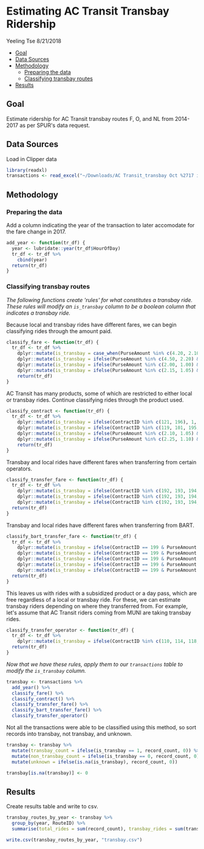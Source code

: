 Estimating AC Transit Transbay Ridership
================
Yeeling Tse
8/21/2018

-   [Goal](#goal)
-   [Data Sources](#data-sources)
-   [Methodology](#methodology)
    -   [Preparing the data](#preparing-the-data)
    -   [Classifying transbay routes](#classifying-transbay-routes)
-   [Results](#results)

Goal
----

Estimate ridership for AC Transit transbay routes F, O, and NL from 2014-2017 as per SPUR's data request.

Data Sources
------------

Load in Clipper data

``` r
library(readxl)
transactions <- read_excel("~/Downloads/AC Transit_transbay Oct %2717 info_SGB.xlsx")
```

Methodology
-----------

### Preparing the data

Add a column indicating the year of the transaction to later accomodate for the fare change in 2017.

``` r
add_year <- function(tr_df) {
  year <- lubridate::year(tr_df$HourOfDay)
  tr_df <- tr_df %>%
    cbind(year)
  return(tr_df)
}
```

### Classifying transbay routes

*The following functions create 'rules' for what constitutes a transbay ride. These rules will modify an `is_transbay` column to be a boolean column that indicates a transbay ride.*

Because local and transbay rides have different fares, we can begin classifying rides through the amount paid.

``` r
classify_fare <- function(tr_df) {
  tr_df <- tr_df %>% 
    dplyr::mutate(is_transbay = case_when(PurseAmount %in% c(4.20, 2.10) & ContractID == 0 & year != 2017 ~ 1)) %>%
    dplyr::mutate(is_transbay = ifelse(PurseAmount %in% c(4.50, 2.20) & ContractID == 0 & year == 2017, 1, is_transbay)) %>%
    dplyr::mutate(is_transbay = ifelse(PurseAmount %in% c(2.00, 1.00) & ContractID == 0 & year != 2017, 0, is_transbay)) %>%
    dplyr::mutate(is_transbay = ifelse(PurseAmount %in% c(2.15, 1.05) & ContractID == 0 & year == 2017, 0, is_transbay))
    return(tr_df)
}
```

AC Transit has many products, some of which are restricted to either local or transbay rides. Continue classifying rides through the product used.

``` r
classify_contract <- function(tr_df) {
  tr_df <- tr_df %>%
    dplyr::mutate(is_transbay = ifelse(ContractID %in% c(121, 196), 1, is_transbay)) %>%
    dplyr::mutate(is_transbay = ifelse(ContractID %in% c(119, 101, 195, 120), 0, is_transbay)) %>%
    dplyr::mutate(is_transbay = ifelse(PurseAmount %in% c(2.10, 1.05) & ContractID %in% c(119, 101, 195, 120) & year != 2017, 1, is_transbay)) %>%
    dplyr::mutate(is_transbay = ifelse(PurseAmount %in% c(2.25, 1.10) & ContractID %in% c(119, 101, 195, 120) & year == 2017, 1, is_transbay))
    return(tr_df)
}
```

Transbay and local rides have different fares when transferring from certain operators.

``` r
classify_transfer_fare <- function(tr_df) {
  tr_df <- tr_df %>%
    dplyr::mutate(is_transbay = ifelse(ContractID %in% c(192, 193, 194, 197, 198) & PurseAmount %in% c(2.10, 1.05) & year != 2017, 1, is_transbay)) %>%
    dplyr::mutate(is_transbay = ifelse(ContractID %in% c(192, 193, 194, 197, 198) & PurseAmount %in% c(2.35, 1.15) & year == 2017, 1, is_transbay)) %>%
    dplyr::mutate(is_transbay = ifelse(ContractID %in% c(192, 193, 194, 197, 198) & PurseAmount == 0, 0, is_transbay))      
  return(tr_df)
}    
```

Transbay and local rides have different fares when transferring from BART.

``` r
classify_bart_transfer_fare <- function(tr_df) {
  tr_df <- tr_df %>%
    dplyr::mutate(is_transbay = ifelse(ContractID == 199 & PurseAmount %in% c(2.70, 1.60) & year != 2017, 1, is_transbay)) %>%
    dplyr::mutate(is_transbay = ifelse(ContractID == 199 & PurseAmount %in% c(2.85, 1.65) & year == 2017, 1, is_transbay)) %>%
    dplyr::mutate(is_transbay = ifelse(ContractID == 199 & PurseAmount %in% c(1.50, 0.5) & year != 2017, 0, is_transbay)) %>%
    dplyr::mutate(is_transbay = ifelse(ContractID == 199 & PurseAmount %in% c(0.70, 0.55) & year == 2017, 0, is_transbay)) %>%
    dplyr::mutate(is_transbay = ifelse(ContractID == 199 & PurseAmount == 1.65 & FareCategory == 0 & year == 2017, 0, is_transbay))
  return(tr_df)
}
```

This leaves us with rides with a subsidized product or a day pass, which are free regardless of a local or transbay ride. For these, we can estimate transbay riders depending on where they transferred from. For example, let's assume that AC Transit riders coming from MUNI are taking transbay rides.

``` r
classify_transfer_operator <- function(tr_df) {
  tr_df <- tr_df %>%
    dplyr::mutate(is_transbay = ifelse(ContractID %in% c(110, 114, 118, 170) & TransferOperator == 18, 1, is_transbay))
  return(tr_df)
}
```

*Now that we have these rules, apply them to our `transactions` table to modify the `is_transbay` column.*

``` r
transbay <- transactions %>% 
  add_year() %>%
  classify_fare() %>%
  classify_contract() %>%
  classify_transfer_fare() %>%
  classify_bart_transfer_fare() %>%
  classify_transfer_operator()
```

Not all the transactions were able to be classified using this method, so sort records into transbay, not transbay, and unknown.

``` r
transbay <- transbay %>%
  mutate(transbay_count = ifelse(is_transbay == 1, record_count, 0)) %>%
  mutate(non_transbay_count = ifelse(is_transbay == 0, record_count, 0)) %>%
  mutate(unknown = ifelse(is.na(is_transbay), record_count, 0))

transbay[is.na(transbay)] <- 0
```

Results
-------

Create results table and write to csv.

``` r
transbay_routes_by_year <- transbay %>%
  group_by(year, RouteID) %>%
  summarise(total_rides = sum(record_count), transbay_rides = sum(transbay_count), non_transbay_rides = sum(non_transbay_count), unknown_rides = sum(unknown))

write.csv(transbay_routes_by_year, "transbay.csv")
```
